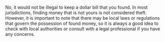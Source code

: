 No, it would not be illegal to keep a dollar bill that you found. In most jurisdictions, finding money that is not yours is not considered theft. However, it is important to note that there may be local laws or regulations that govern the possession of found money, so it is always a good idea to check with local authorities or consult with a legal professional if you have any concerns.
